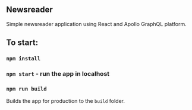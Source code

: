 ## Newsreader
Simple newsreader application using React and Apollo GraphQL platform.

## To start:

### `npm install`

### `npm start` - run the app in localhost

### `npm run build`

Builds the app for production to the `build` folder.




